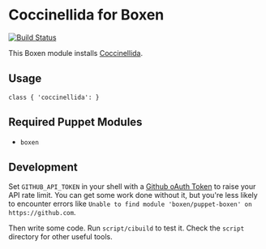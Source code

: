 # Coccinellida for Boxen

[![Build Status](https://travis-ci.org/hakamadare/puppet-coccinellida.png?branch=master)](https://travis-ci.org/hakamadare/puppet-coccinellida)

This Boxen module installs [Coccinellida](http://coccinellida.sourceforge.net/).

## Usage

```puppet
class { 'coccinellida': }
```

## Required Puppet Modules

* `boxen`

## Development

Set `GITHUB_API_TOKEN` in your shell with a [Github oAuth Token](https://help.github.com/articles/creating-an-oauth-token-for-command-line-use) to raise your API rate limit. You can get some work done without it, but you're less likely to encounter errors like `Unable to find module 'boxen/puppet-boxen' on https://github.com`.

Then write some code. Run `script/cibuild` to test it. Check the `script`
directory for other useful tools.
